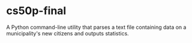 # cs50p-final
A Python command-line utility that parses a text file containing data on a municipality's new citizens and outputs statistics.

